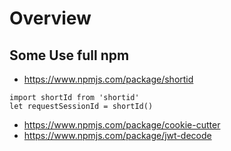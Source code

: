 # Overview
## Some Use full npm 
-   https://www.npmjs.com/package/shortid
```
import shortId from 'shortid'
let requestSessionId = shortId()
```
- https://www.npmjs.com/package/cookie-cutter
- https://www.npmjs.com/package/jwt-decode

